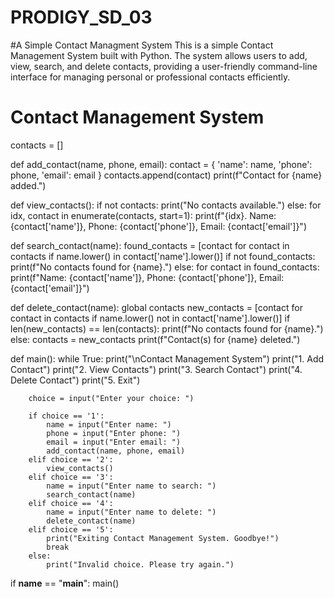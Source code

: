 # PRODIGY_SD_03
#A Simple Contact Managment System
This is a simple Contact Management System built with Python. The system allows users to add, view, search, and delete contacts, providing a user-friendly command-line interface for managing personal or professional contacts efficiently.

# Contact Management System


contacts = []


def add_contact(name, phone, email):
    contact = {
        'name': name,
        'phone': phone,
        'email': email
    }
    contacts.append(contact)
    print(f"Contact for {name} added.")

def view_contacts():
    if not contacts:
        print("No contacts available.")
    else:
        for idx, contact in enumerate(contacts, start=1):
            print(f"{idx}. Name: {contact['name']}, Phone: {contact['phone']}, Email: {contact['email']}")

def search_contact(name):
    found_contacts = [contact for contact in contacts if name.lower() in contact['name'].lower()]
    if not found_contacts:
        print(f"No contacts found for {name}.")
    else:
        for contact in found_contacts:
            print(f"Name: {contact['name']}, Phone: {contact['phone']}, Email: {contact['email']}")

def delete_contact(name):
    global contacts
    new_contacts = [contact for contact in contacts if name.lower() not in contact['name'].lower()]
    if len(new_contacts) == len(contacts):
        print(f"No contacts found for {name}.")
    else:
        contacts = new_contacts
        print(f"Contact(s) for {name} deleted.")


def main():
    while True:
        print("\nContact Management System")
        print("1. Add Contact")
        print("2. View Contacts")
        print("3. Search Contact")
        print("4. Delete Contact")
        print("5. Exit")

        choice = input("Enter your choice: ")

        if choice == '1':
            name = input("Enter name: ")
            phone = input("Enter phone: ")
            email = input("Enter email: ")
            add_contact(name, phone, email)
        elif choice == '2':
            view_contacts()
        elif choice == '3':
            name = input("Enter name to search: ")
            search_contact(name)
        elif choice == '4':
            name = input("Enter name to delete: ")
            delete_contact(name)
        elif choice == '5':
            print("Exiting Contact Management System. Goodbye!")
            break
        else:
            print("Invalid choice. Please try again.")

if __name__ == "__main__":
    main()

